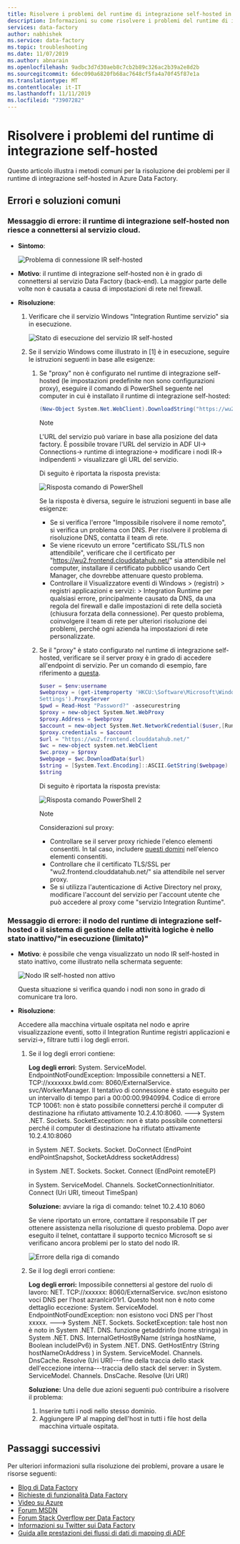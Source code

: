 ```yaml
---
title: Risolvere i problemi del runtime di integrazione self-hosted in Azure Data Factory
description: Informazioni su come risolvere i problemi del runtime di integrazione self-hosted in Azure Data Factory.
services: data-factory
author: nabhishek
ms.service: data-factory
ms.topic: troubleshooting
ms.date: 11/07/2019
ms.author: abnarain
ms.openlocfilehash: 9adbc3d7d30aeb8c7cb2b89c326ac2b39a2e8d2b
ms.sourcegitcommit: 6dec090a6820fb68ac7648cf5fa4a70f45f87e1a
ms.translationtype: MT
ms.contentlocale: it-IT
ms.lasthandoff: 11/11/2019
ms.locfileid: "73907282"
---
```

# <a name="troubleshoot-self-hosted-integration-runtime"></a>Risolvere i problemi del runtime di integrazione self-hosted

Questo articolo illustra i metodi comuni per la risoluzione dei problemi per il runtime di integrazione self-hosted in Azure Data Factory.

## <a name="common-errors-and-resolutions"></a>Errori e soluzioni comuni

### <a name="error-message-self-hosted-integration-runtime-is-unable-to-connect-to-cloud-service"></a>Messaggio di errore: il runtime di integrazione self-hosted non riesce a connettersi al servizio cloud.

- **Sintomo**: 

    ![Problema di connessione IR self-hosted](media/self-hosted-integration-runtime-troubleshoot-guide/unable-to-connect-to-cloud-service.png)

- **Motivo**: il runtime di integrazione self-hosted non è in grado di connettersi al servizio Data Factory (back-end). La maggior parte delle volte non è causata a causa di impostazioni di rete nel firewall.

- **Risoluzione**: 

    1. Verificare che il servizio Windows "Integration Runtime servizio" sia in esecuzione.
    
        ![Stato di esecuzione del servizio IR self-hosted](media/self-hosted-integration-runtime-troubleshoot-guide/integration-runtime-service-running-status.png)
    
    2. Se il servizio Windows come illustrato in [1] è in esecuzione, seguire le istruzioni seguenti in base alle esigenze:

        1. Se "proxy" non è configurato nel runtime di integrazione self-hosted (le impostazioni predefinite non sono configurazioni proxy), eseguire il comando di PowerShell seguente nel computer in cui è installato il runtime di integrazione self-hosted: 
            
            ```powershell
            (New-Object System.Net.WebClient).DownloadString("https://wu2.frontend.clouddatahub.net/")
            ```
            > [!NOTE] 
            > L'URL del servizio può variare in base alla posizione del data factory. È possibile trovare l'URL del servizio in ADF UI-> Connections-> runtime di integrazione-> modificare i nodi IR-> indipendenti > visualizzare gli URL del servizio.
            
            Di seguito è riportata la risposta prevista:
            
            ![Risposta comando di PowerShell](media/self-hosted-integration-runtime-troubleshoot-guide/powershell-command-response.png)
            
            Se la risposta è diversa, seguire le istruzioni seguenti in base alle esigenze:
            
            * Se si verifica l'errore "Impossibile risolvere il nome remoto", si verifica un problema con DNS. Per risolvere il problema di risoluzione DNS, contatta il team di rete. 
            * Se viene ricevuto un errore "certificato SSL/TLS non attendibile", verificare che il certificato per "https://wu2.frontend.clouddatahub.net/" sia attendibile nel computer, installare il certificato pubblico usando Cert Manager, che dovrebbe attenuare questo problema.
            * Controllare il Visualizzatore eventi di Windows > (registri) > registri applicazioni e servizi: > Integration Runtime per qualsiasi errore, principalmente causato da DNS, da una regola del firewall e dalle impostazioni di rete della società (chiusura forzata della connessione). Per questo problema, coinvolgere il team di rete per ulteriori risoluzione dei problemi, perché ogni azienda ha impostazioni di rete personalizzate.

        2. Se il "proxy" è stato configurato nel runtime di integrazione self-hosted, verificare se il server proxy è in grado di accedere all'endpoint di servizio. Per un comando di esempio, fare riferimento a [questa](https://stackoverflow.com/questions/571429/powershell-web-requests-and-proxies).    
                
            ```powershell
            $user = $env:username
            $webproxy = (get-itemproperty 'HKCU:\Software\Microsoft\Windows\CurrentVersion\Internet
            Settings').ProxyServer
            $pwd = Read-Host "Password?" -assecurestring
            $proxy = new-object System.Net.WebProxy
            $proxy.Address = $webproxy
            $account = new-object System.Net.NetworkCredential($user,[Runtime.InteropServices.Marshal]::PtrToStringAuto([Runtime.InteropServices.Marshal]::SecureStringToBSTR($pwd)), "")
            $proxy.credentials = $account
            $url = "https://wu2.frontend.clouddatahub.net/"
            $wc = new-object system.net.WebClient
            $wc.proxy = $proxy
            $webpage = $wc.DownloadData($url)
            $string = [System.Text.Encoding]::ASCII.GetString($webpage)
            $string
            ```

            Di seguito è riportata la risposta prevista:
            
            ![Risposta comando PowerShell 2](media/self-hosted-integration-runtime-troubleshoot-guide/powershell-command-response.png)

            > [!NOTE] 
            > Considerazioni sul proxy:
            > * Controllare se il server proxy richiede l'elenco elementi consentiti. In tal caso, includere [questi domini](https://docs.microsoft.com/azure/data-factory/data-movement-security-considerations#firewall-requirements-for-on-premisesprivate-network) nell'elenco elementi consentiti.
            > * Controllare che il certificato TLS/SSL per "wu2.frontend.clouddatahub.net/" sia attendibile nel server proxy.
            > * Se si utilizza l'autenticazione di Active Directory nel proxy, modificare l'account del servizio per l'account utente che può accedere al proxy come "servizio Integration Runtime".

### <a name="error-message-self-hosted-integration-runtime-node-logical-shir-is-in-inactive-running-limited-state"></a>Messaggio di errore: il nodo del runtime di integrazione self-hosted o il sistema di gestione delle attività logiche è nello stato inattivo/"in esecuzione (limitato)"

- **Motivo**: è possibile che venga visualizzato un nodo IR self-hosted in stato inattivo, come illustrato nella schermata seguente:

    ![Nodo IR self-hosted non attivo](media/self-hosted-integration-runtime-troubleshoot-guide/inactive-self-hosted-ir-node.png)

    Questa situazione si verifica quando i nodi non sono in grado di comunicare tra loro. 

- **Risoluzione**: 

    Accedere alla macchina virtuale ospitata nel nodo e aprire visualizzazione eventi, sotto il Integration Runtime registri applicazioni e servizi->, filtrare tutti i log degli errori. 

     1. Se il log degli errori contiene: 
    
        **Log degli errori**: System. ServiceModel. EndpointNotFoundException: Impossibile connettersi a NET. TCP://xxxxxxx.bwld.com: 8060/ExternalService. svc/WorkerManager. Il tentativo di connessione è stato eseguito per un intervallo di tempo pari a 00:00:00.9940994. Codice di errore TCP 10061: non è stato possibile connettersi perché il computer di destinazione ha rifiutato attivamente 10.2.4.10:8060.  ---> System .NET. Sockets. SocketException: non è stato possibile connettersi perché il computer di destinazione ha rifiutato attivamente 10.2.4.10:8060
    
           in System .NET. Sockets. Socket. DoConnect (EndPoint endPointSnapshot, SocketAddress socketAddress)
           
           in System .NET. Sockets. Socket. Connect (EndPoint remoteEP)
           
           in System. ServiceModel. Channels. SocketConnectionInitiator. Connect (Uri URI, timeout TimeSpan)
    
        **Soluzione:** avviare la riga di comando: telnet 10.2.4.10 8060
        
        Se viene riportato un errore, contattare il responsabile IT per ottenere assistenza nella risoluzione di questo problema. Dopo aver eseguito il telnet, contattare il supporto tecnico Microsoft se si verificano ancora problemi per lo stato del nodo IR.
        
        ![Errore della riga di comando](media/self-hosted-integration-runtime-troubleshoot-guide/command-line-error.png)
        
     2. Se il log degli errori contiene:
     
        **Log degli errori:** Impossibile connettersi al gestore del ruolo di lavoro: NET. TCP://xxxxxx: 8060/ExternalService. svc/non esistono voci DNS per l'host azranlcir01r1. Questo host non è noto come dettaglio eccezione: System. ServiceModel. EndpointNotFoundException: non esistono voci DNS per l'host xxxxx. ---> System .NET. Sockets. SocketException: tale host non è noto in System .NET. DNS. funzione getaddrinfo (nome stringa) in System .NET. DNS. InternalGetHostByName (stringa hostName, Boolean includeIPv6) in System .NET. DNS. GetHostEntry (String hostNameOrAddress ) in System. ServiceModel. Channels. DnsCache. Resolve (Uri URI)---fine della traccia dello stack dell'eccezione interna---traccia dello stack del server: in System. ServiceModel. Channels. DnsCache. Resolve (Uri URI) 
    
        **Soluzione:** Una delle due azioni seguenti può contribuire a risolvere il problema:
         1. Inserire tutti i nodi nello stesso dominio.
         2. Aggiungere IP al mapping dell'host in tutti i file host della macchina virtuale ospitata.


## <a name="next-steps"></a>Passaggi successivi

Per ulteriori informazioni sulla risoluzione dei problemi, provare a usare le risorse seguenti:

*  [Blog di Data Factory](https://azure.microsoft.com/blog/tag/azure-data-factory/)
*  [Richieste di funzionalità Data Factory](https://feedback.azure.com/forums/270578-data-factory)
*  [Video su Azure](https://azure.microsoft.com/resources/videos/index/?sort=newest&services=data-factory)
*  [Forum MSDN](https://social.msdn.microsoft.com/Forums/home?sort=relevancedesc&brandIgnore=True&searchTerm=data+factory)
*  [Forum Stack Overflow per Data Factory](https://stackoverflow.com/questions/tagged/azure-data-factory)
*  [Informazioni su Twitter sui Data Factory](https://twitter.com/hashtag/DataFactory)
*  [Guida alle prestazioni dei flussi di dati di mapping di ADF](concepts-data-flow-performance.md)
